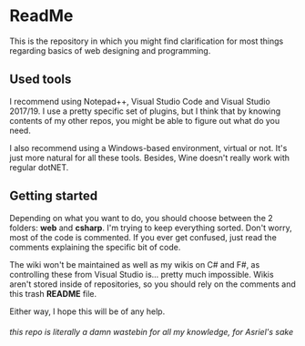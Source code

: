 # ReadMe

This is the repository in which you might find clarification for most things regarding basics of web designing and programming.

## Used tools

I recommend using Notepad++, Visual Studio Code and Visual Studio 2017/19. I use a pretty specific set of plugins, but I think that by knowing contents of my other repos, you might be able to figure out what do you need.

I also recommend using a Windows-based environment, virtual or not. It's just more natural for all these tools. Besides, Wine doesn't really work with regular dotNET.

## Getting started

Depending on what you want to do, you should choose between the 2 folders: **web** and **csharp**. I'm trying to keep everything sorted. Don't worry, most of the code is commented. If you ever get confused, just read the comments explaining the specific bit of code.

The wiki won't be maintained as well as my wikis on C# and F#, as controlling these from Visual Studio is... pretty much impossible. Wikis aren't stored inside of repositories, so you should rely on the comments and this trash **README** file.

Either way, I hope this will be of any help.

###### this repo is literally a damn wastebin for all my knowledge, for Asriel's sake